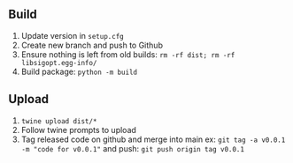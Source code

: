 <!--
Copyright © 2023 Intel Corporation

SPDX-License-Identifier: Apache License 2.0
-->

## Build

1. Update version in `setup.cfg`
2. Create new branch and push to Github
3. Ensure nothing is left from old builds: `rm -rf dist; rm -rf libsigopt.egg-info/`
4. Build package: `python -m build`

## Upload

1. `twine upload dist/*`
2. Follow twine prompts to upload
3. Tag released code on github and merge into main
     ex: `git tag -a v0.0.1 -m "code for v0.0.1"` and push: `git push origin tag v0.0.1`

